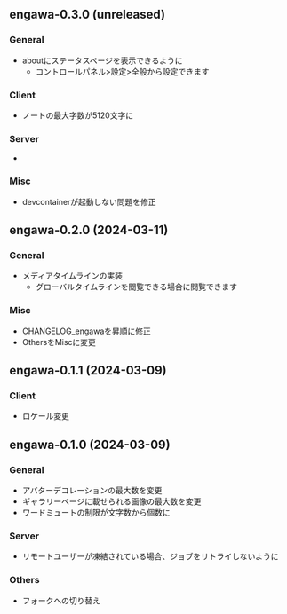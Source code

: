 <!--
## engawa-x.x.x (unreleased)

### General
-

### Client
- 

### Server
-

### Misc

-->
## engawa-0.3.0 (unreleased)

### General
- aboutにステータスページを表示できるように
  - コントロールパネル>設定>全般から設定できます

### Client
- ノートの最大字数が5120文字に

### Server
-

### Misc
- devcontainerが起動しない問題を修正

## engawa-0.2.0 (2024-03-11)

### General
- メディアタイムラインの実装
  - グローバルタイムラインを閲覧できる場合に閲覧できます

### Misc
- CHANGELOG_engawaを昇順に修正
- OthersをMiscに変更

## engawa-0.1.1 (2024-03-09)

### Client
- ロケール変更

## engawa-0.1.0 (2024-03-09)

### General
- アバターデコレーションの最大数を変更
- ギャラリーページに載せられる画像の最大数を変更
- ワードミュートの制限が文字数から個数に

### Server
- リモートユーザーが凍結されている場合、ジョブをリトライしないように

### Others
- フォークへの切り替え




